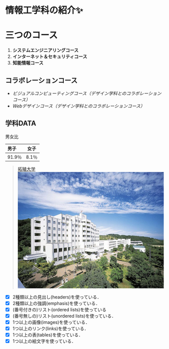 # 情報工学科の紹介:sparkles:  
<!-- Markdown記法を使って学科の紹介ページを作る -->
# 三つのコース
1. **システムエンジニアリングコース**
1. **インターネット＆セキュリティコース**
1. **知能情報コース**
## コラボレーションコース

- *ビジュアルコンピューティングコース（デザイン学科とのコラボレーションコース）*
- *Webデザインコース（デザイン学科とのコラボレーションコース）*

## 学科DATA
男女比

|男子|女子|
|:---|:---:|
|91.9％| 8.1％|

> [拓殖大学](http://www.takushoku-u.ac.jp "Takushoku University")
![Takushoku University](hachioji.jpg "八王子国際キャンパス")

<!-- この部分より上に記述を追加して下のチェックボックスで確認する -->
- [x] 2種類以上の見出し(headers)を使っている．
- [x] 2種類以上の強調(emphasis)を使っている．
- [x] (番号付きの)リスト(ordered lists)を使っている
- [x] (番号無しの)リスト(unordered lists)を使っている．
- [x] 1つ以上の画像(images)を使っている．
- [x] 1つ以上のリンク(links)を使っている．
- [x] 1つ以上の表(tables)を使っている．
- [x] 1つ以上の絵文字を使っている．
